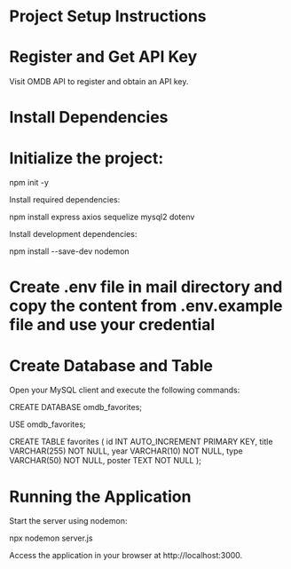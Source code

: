 # Project Setup Instructions

# Register and Get API Key

Visit OMDB API to register and obtain an API key.

# Install Dependencies

# Initialize the project:

npm init -y

Install required dependencies:

npm install express axios sequelize mysql2 dotenv

Install development dependencies:

npm install --save-dev nodemon

# Create .env file in mail directory and copy the content from .env.example file and use your credential

# Create Database and Table

Open your MySQL client and execute the following commands:

CREATE DATABASE omdb_favorites;

USE omdb_favorites;

CREATE TABLE favorites (
    id INT AUTO_INCREMENT PRIMARY KEY,
    title VARCHAR(255) NOT NULL,
    year VARCHAR(10) NOT NULL,
    type VARCHAR(50) NOT NULL,
    poster TEXT NOT NULL
);

# Running the Application

Start the server using nodemon:

npx nodemon server.js

Access the application in your browser at http://localhost:3000.
